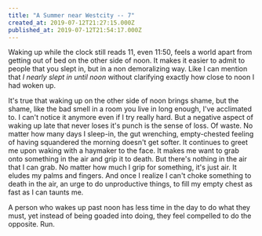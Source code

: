 ```yaml
---
title: "A Summer near Westcity -- 7"
created_at: 2019-07-12T21:27:15.000Z
published_at: 2019-07-12T21:54:17.000Z
---
```

Waking up while the clock still reads 11, even 11:50, feels a world apart from getting out of bed on the other side of noon. It makes it easier to admit to people that you slept in, but in a non demoralizing way. Like I can mention that _I nearly slept in until noon_ without clarifying exactly how close to noon I had woken up.

  

It's true that waking up on the other side of noon brings shame, but the shame, like the bad smell in a room you live in long enough, I've acclimated to. I can't notice it anymore even if I try really hard. But a negative aspect of waking up late that never loses it's punch is the sense of loss. Of waste. No matter how many days I sleep-in, the gut wrenching, empty-chested feeling of having squandered the morning doesn't get softer. It continues to greet me upon waking with a haymaker to the face. It makes me want to grab onto something in the air and grip it to death. But there's nothing in the air that I can grab. No matter how much I grip for something, it's just air. It eludes my palms and fingers. And once I realize I can't choke something to death in the air, an urge to do unproductive things, to fill my empty chest as fast as I can taunts me. 

  

A person who wakes up past noon has less time in the day to do what they must, yet instead of being goaded into doing, they feel compelled to do the opposite. Run.
